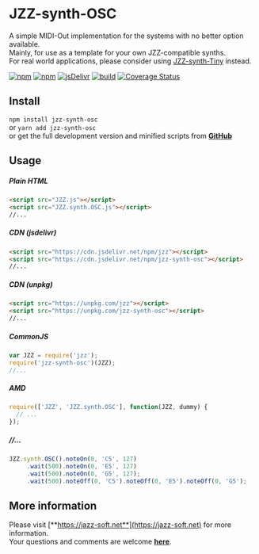 # JZZ-synth-OSC
A simple MIDI-Out implementation for the systems with no better option available.  
Mainly, for use as a template for your own JZZ-compatible synths.  
For real world applications,
please consider using [JZZ-synth-Tiny](https://www.npmjs.com/package/jzz-synth-tiny) instead.

[![npm](https://img.shields.io/npm/v/jzz-synth-osc.svg)](https://www.npmjs.com/package/jzz-synth-osc)
[![npm](https://img.shields.io/npm/dt/jzz-synth-osc.svg)](https://www.npmjs.com/package/jzz-synth-osc)
[![jsDelivr](https://data.jsdelivr.com/v1/package/npm/jzz-synth-osc/badge)](https://www.jsdelivr.com/package/npm/jzz-synth-osc)
[![build](https://github.com/jazz-soft/JZZ-synth-OSC/actions/workflows/build.yml/badge.svg)](https://github.com/jazz-soft/JZZ-synth-OSC/actions)
[![Coverage Status](https://coveralls.io/repos/github/jazz-soft/JZZ-synth-OSC/badge.svg?branch=master)](https://coveralls.io/github/jazz-soft/JZZ-synth-OSC?branch=master)

## Install

`npm install jzz-synth-osc`  
or `yarn add jzz-synth-osc`  
or get the full development version and minified scripts from [**GitHub**](https://github.com/jazz-soft/JZZ-synth-OSC)

## Usage

##### Plain HTML

```html
<script src="JZZ.js"></script>
<script src="JZZ.synth.OSC.js"></script>
//...
```

##### CDN (jsdelivr)

```html
<script src="https://cdn.jsdelivr.net/npm/jzz"></script>
<script src="https://cdn.jsdelivr.net/npm/jzz-synth-osc"></script>
//...
```

##### CDN (unpkg)

```html
<script src="https://unpkg.com/jzz"></script>
<script src="https://unpkg.com/jzz-synth-osc"></script>
//...
```

##### CommonJS

```js
var JZZ = require('jzz');
require('jzz-synth-osc')(JZZ);
//...
```

##### AMD

```js
require(['JZZ', 'JZZ.synth.OSC'], function(JZZ, dummy) {
  // ...
});
```

##### //...

```js
JZZ.synth.OSC().noteOn(0, 'C5', 127)
     .wait(500).noteOn(0, 'E5', 127)
     .wait(500).noteOn(0, 'G5', 127);
     .wait(500).noteOff(0, 'C5').noteOff(0, 'E5').noteOff(0, 'G5');
```

## More information

Please visit [**https://jazz-soft.net**](https://jazz-soft.net) for more information.  
Your questions and comments are welcome [**here**](https://jazz-soft.org).
